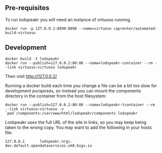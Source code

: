 Pre-requisites
--------------

To run lodspeakr you will need an instance of virtuoso running.

```
docker run -p 127.0.0.1:8890:8890 --name=virtuoso caprenter/automated-build-virtuoso
```

Development
-----------

```
docker build -t lodspeakr .
docker run --publish=127.0.0.2:80:80 --name=lodspeakr-container --rm --link virtuoso:virtuoso lodspeakr
```

Then visit http://127.0.0.2/

Running a docker build each time you change a file can be a bit too slow for development pursposes, so instead you can mount the components directory in the container from the host filesystem:

```
docker run --publish=127.0.0.2:80:80 --name=lodspeakr-tcontainer --rm --link virtuoso:virtuoso -v `pwd`/components:/var/www/html/lodspeakr/components lodspeakr
```

Lodspeakr uses the full URL of the site in links, so you may keep being taken to the wrong copy. You may want to add the following in your hosts file:

```
127.0.0.2       lodspeakr.nrgi-dev.default.opendataservices.uk0.bigv.io
```

